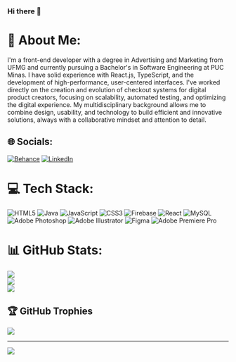 ### Hi there 👋
# 💫 About Me:
I'm a front-end developer with a degree in Advertising and Marketing from UFMG and currently pursuing a Bachelor's in Software Engineering at PUC Minas. I have solid experience with React.js, TypeScript, and the development of high-performance, user-centered interfaces. I've worked directly on the creation and evolution of checkout systems for digital product creators, focusing on scalability, automated testing, and optimizing the digital experience. My multidisciplinary background allows me to combine design, usability, and technology to build efficient and innovative solutions, always with a collaborative mindset and attention to detail.


## 🌐 Socials:
[![Behance](https://img.shields.io/badge/Behance-1769ff?logo=behance&logoColor=white)](https://behance.net/guns_look) [![LinkedIn](https://img.shields.io/badge/LinkedIn-%230077B5.svg?logo=linkedin&logoColor=white)](https://linkedin.com/in/gustavo-henrique-alves-silva/) 

# 💻 Tech Stack:
![HTML5](https://img.shields.io/badge/html5-%23E34F26.svg?style=for-the-badge&logo=html5&logoColor=white) ![Java](https://img.shields.io/badge/java-%23ED8B00.svg?style=for-the-badge&logo=java&logoColor=white) ![JavaScript](https://img.shields.io/badge/javascript-%23323330.svg?style=for-the-badge&logo=javascript&logoColor=%23F7DF1E) ![CSS3](https://img.shields.io/badge/css3-%231572B6.svg?style=for-the-badge&logo=css3&logoColor=white) ![Firebase](https://img.shields.io/badge/firebase-%23039BE5.svg?style=for-the-badge&logo=firebase) ![React](https://img.shields.io/badge/react-%2320232a.svg?style=for-the-badge&logo=react&logoColor=%2361DAFB) ![MySQL](https://img.shields.io/badge/mysql-%2300f.svg?style=for-the-badge&logo=mysql&logoColor=white) ![Adobe Photoshop](https://img.shields.io/badge/adobephotoshop-%2331A8FF.svg?style=for-the-badge&logo=adobephotoshop&logoColor=white) ![Adobe Illustrator](https://img.shields.io/badge/adobeillustrator-%23FF9A00.svg?style=for-the-badge&logo=adobeillustrator&logoColor=white) 	![Figma](https://img.shields.io/badge/figma-%23F24E1E.svg?style=for-the-badge&logo=figma&logoColor=white) ![Adobe Premiere Pro](https://img.shields.io/badge/Adobe%20Premiere%20Pro-9999FF.svg?style=for-the-badge&logo=Adobe%20Premiere%20Pro&logoColor=white)
# 📊 GitHub Stats:
![](https://github-readme-stats.vercel.app/api?username=guourso&theme=dark&hide_border=false&include_all_commits=true&count_private=true)<br/>
![](https://github-readme-streak-stats.herokuapp.com/?user=guourso&theme=dark&hide_border=false)<br/>
![](https://github-readme-stats.vercel.app/api/top-langs/?username=guourso&theme=dark&hide_border=false&include_all_commits=true&count_private=true&layout=compact)

## 🏆 GitHub Trophies
![](https://github-profile-trophy.vercel.app/?username=guourso&theme=radical&no-frame=false&no-bg=true&margin-w=4)

---
[![](https://visitcount.itsvg.in/api?id=guourso&icon=4&color=6)](https://visitcount.itsvg.in)

